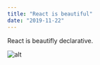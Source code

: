 ```yaml
---
title: "React is beautiful"
date: "2019-11-22"
---
```


React is beautifly declarative.

![alt](path)
